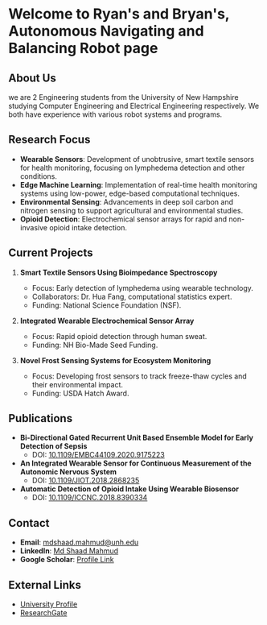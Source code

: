 # Welcome to Ryan's and Bryan's, Autonomous Navigating and Balancing Robot page

## About Us
we are 2 Engineering students from the University of New Hampshire studying Computer Engineering and Electrical Engineering respectively. We both have experience with various robot systems and programs. 


## Research Focus
- **Wearable Sensors**: Development of unobtrusive, smart textile sensors for health monitoring, focusing on lymphedema detection and other conditions.
- **Edge Machine Learning**: Implementation of real-time health monitoring systems using low-power, edge-based computational techniques.
- **Environmental Sensing**: Advancements in deep soil carbon and nitrogen sensing to support agricultural and environmental studies.
- **Opioid Detection**: Electrochemical sensor arrays for rapid and non-invasive opioid intake detection.

## Current Projects
1. **Smart Textile Sensors Using Bioimpedance Spectroscopy**  
   - Focus: Early detection of lymphedema using wearable technology.
   - Collaborators: Dr. Hua Fang, computational statistics expert.
   - Funding: National Science Foundation (NSF).

2. **Integrated Wearable Electrochemical Sensor Array**  
   - Focus: Rapid opioid detection through human sweat.
   - Funding: NH Bio-Made Seed Funding.

3. **Novel Frost Sensing Systems for Ecosystem Monitoring**  
   - Focus: Developing frost sensors to track freeze-thaw cycles and their environmental impact.
   - Funding: USDA Hatch Award.

## Publications
- **Bi-Directional Gated Recurrent Unit Based Ensemble Model for Early Detection of Sepsis**  
  - DOI: [10.1109/EMBC44109.2020.9175223](https://doi.org/10.1109/EMBC44109.2020.9175223)
- **An Integrated Wearable Sensor for Continuous Measurement of the Autonomic Nervous System**  
  - DOI: [10.1109/JIOT.2018.2868235](https://doi.org/10.1109/JIOT.2018.2868235)
- **Automatic Detection of Opioid Intake Using Wearable Biosensor**  
  - DOI: [10.1109/ICCNC.2018.8390334](https://doi.org/10.1109/ICCNC.2018.8390334)

## Contact
- **Email**: [mdshaad.mahmud@unh.edu](mailto:mdshaad.mahmud@unh.edu)
- **LinkedIn**: [Md Shaad Mahmud](https://www.linkedin.com/in/mdshaadmahmud/)
- **Google Scholar**: [Profile Link](https://scholar.google.com/citations?user=xxxxxxx)

## External Links
- [University Profile](https://www.unh.edu/ece/mdshaadmahmud)
- [ResearchGate](https://www.researchgate.net/profile/Md_Shaad_Mahmud)
